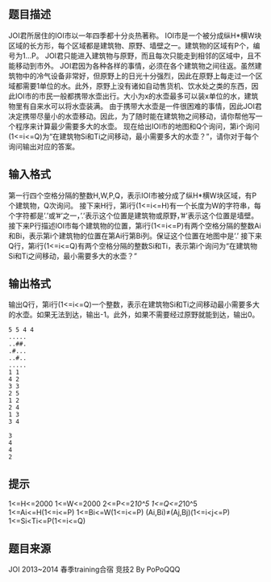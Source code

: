 


## 题目描述
JOI君所居住的IOI市以一年四季都十分炎热著称。
IOI市是一个被分成纵H*横W块区域的长方形，每个区域都是建筑物、原野、墙壁之一。建筑物的区域有P个，编号为1...P。
JOI君只能进入建筑物与原野，而且每次只能走到相邻的区域中，且不能移动到市外。
JOI君因为各种各样的事情，必须在各个建筑物之间往返。虽然建筑物中的冷气设备非常好，但原野上的日光十分强烈，因此在原野上每走过一个区域都需要1单位的水。此外，原野上没有诸如自动售货机、饮水处之类的东西，因此IOI市的市民一般都携带水壶出行。大小为x的水壶最多可以装x单位的水，建筑物里有自来水可以将水壶装满。
由于携带大水壶是一件很困难的事情，因此JOI君决定携带尽量小的水壶移动。因此，为了随时能在建筑物之间移动，请你帮他写一个程序来计算最少需要多大的水壶。
现在给出IOI市的地图和Q个询问，第i个询问(1<=i<=Q)为“在建筑物Si和Ti之间移动，最小需要多大的水壶？”，请你对于每个询问输出对应的答案。
## 输入格式
第一行四个空格分隔的整数H,W,P,Q，表示IOI市被分成了纵H*横W块区域，有P个建筑物，Q次询问。
接下来H行，第i行(1<=i<=H)有一个长度为W的字符串，每个字符都是’.’或’#’之一，’.’表示这个位置是建筑物或原野，’#’表示这个位置是墙壁。
接下来P行描述IOI市每个建筑物的位置，第i行(1<=i<=P)有两个空格分隔的整数Ai和Bi，表示第i个建筑物的位置在第Ai行第Bi列。保证这个位置在地图中是’.’
接下来Q行，第i行(1<=i<=Q)有两个空格分隔的整数Si和Ti，表示第i个询问为“在建筑物Si和Ti之间移动，最小需要多大的水壶？”
## 输出格式
输出Q行，第i行(1<=i<=Q)一个整数，表示在建筑物Si和Ti之间移动最小需要多大的水壶。如果无法到达，输出-1。此外，如果不需要经过原野就能到达，输出0。

```input1
5 5 4 4
.....
..##.
.#...
..#..
.....
1 1
4 2
3 3
2 5
1 2
2 4
1 3
3 4

```

```output1
3
4
4
2
```

## 提示
1<=H<=2000
1<=W<=2000
2<=P<=2*10^5
1<=Q<=2*10^5
1<=Ai<=H(1<=i<=P)
1<=Bi<=W(1<=i<=P)
(Ai,Bi)≠(Aj,Bj)(1<=i<j<=P)
1<=Si<Ti<=P(1<=i<=Q)
## 题目来源
JOI 2013~2014 春季training合宿 竞技2 By PoPoQQQ


